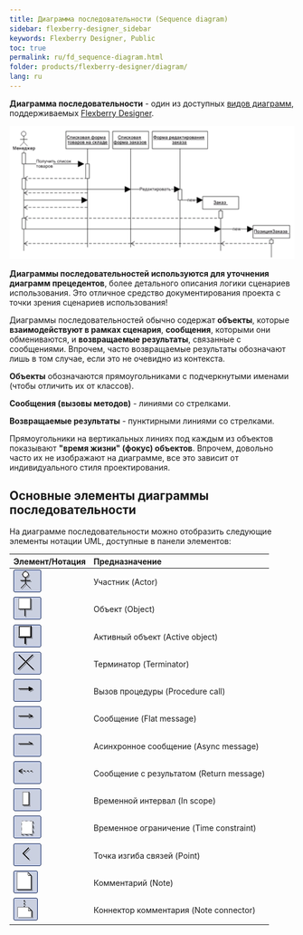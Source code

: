```yaml
---
title: Диаграмма последовательности (Sequence diagram) 
sidebar: flexberry-designer_sidebar
keywords: Flexberry Designer, Public
toc: true
permalink: ru/fd_sequence-diagram.html
folder: products/flexberry-designer/diagram/
lang: ru
---
```


**Диаграмма последовательности** - один из доступных [видов диаграмм](fd_editing-diagram.html), поддерживаемых [Flexberry Designer](fd_landing_page.html).

![](/images/pages/products/flexberry-designer/diagram/sequence-diagram.png)

**Диаграммы последовательностей используются для уточнения диаграмм прецедентов**, более детального описания логики сценариев использования. Это отличное средство документирования проекта с точки зрения сценариев использования!

Диаграммы последовательностей обычно содержат **объекты**, которые **взаимодействуют в рамках сценария**, **сообщения**, которыми они обмениваются, и **возвращаемые результаты**, связанные с сообщениями. Впрочем, часто возвращаемые результаты обозначают лишь в том случае, если это не очевидно из контекста.

**Объекты** обозначаются прямоугольниками с подчеркнутыми именами (чтобы отличить их от классов).

**Сообщения (вызовы методов)** - линиями со стрелками.

**Возвращаемые результаты** - пунктирными линиями со стрелками.

Прямоугольники на вертикальных линиях под каждым из объектов показывают **"время жизни" (фокус) объектов**. Впрочем, довольно часто их не изображают на диаграмме, все это зависит от индивидуального стиля проектирования.

## Основные элементы диаграммы последовательности

На диаграмме последовательности можно отобразить следующие элементы нотации UML, доступные в панели элементов: 

Элемент/Нотация | Предназначение
:-----------------------------------------|:-------------------------------------------------------
![](/images/pages/products/flexberry-designer/diagram/actor.jpg) | Участник (Actor)
![](/images/pages/products/flexberry-designer/diagram/objectseq.jpg) | Объект (Object)
![](/images/pages/products/flexberry-designer/diagram/activeobjectseq.jpg) | Активный объект (Active object)
![](/images/pages/products/flexberry-designer/diagram/terminator.jpg) | Терминатор (Terminator)
![](/images/pages/products/flexberry-designer/diagram/fwdnestedmsg.jpg) | Вызов процедуры (Procedure call)
![](/images/pages/products/flexberry-designer/diagram/fwdmessage.jpg) | Сообщение (Flat message)
![](/images/pages/products/flexberry-designer/diagram/fwdasyncmsg.jpg) | Асинхронное сообщение (Async message)
![](/images/pages/products/flexberry-designer/diagram/dependency.jpg) | Сообщение с результатом (Return message)
![](/images/pages/products/flexberry-designer/diagram/inscope.jpg) | Временной интервал (In scope)
![](/images/pages/products/flexberry-designer/diagram/timeconstraint.jpg) | Временное ограничение (Time constraint)
![](/images/pages/products/flexberry-designer/diagram/corner.jpg) | Точка изгиба связей (Point)
![](/images/pages/products/flexberry-designer/diagram/note.jpg) | Комментарий (Note)
![](/images/pages/products/flexberry-designer/diagram/noteconn.jpg) | Коннектор комментария (Note connector)
